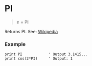 # PI

> n = PI

Returns PI. See: [Wikipedia](https://en.wikipedia.org/wiki/Pi)

### Example

```
print PI            ' Output 3.1415...
print cos(2*PI)     ' Output: 1
```
